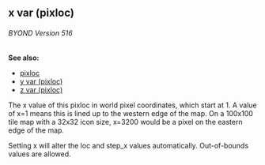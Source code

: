 ## x var (pixloc) 
###### BYOND Version 516
**See also:**
*   [pixloc](/pixloc)
*   [y var (pixloc)](/pixloc/var/y)
*   [z var (pixloc)](/pixloc/var/z)


The x value of this pixloc in world pixel coordinates, which
start at 1. A value of x=1 means this is lined up to the western edge of
the map. On a 100x100 tile map with a 32x32 icon size, x=3200 would be a
pixel on the eastern edge of the map. 

Setting x will alter the
loc and step_x values automatically. Out-of-bounds values are allowed.